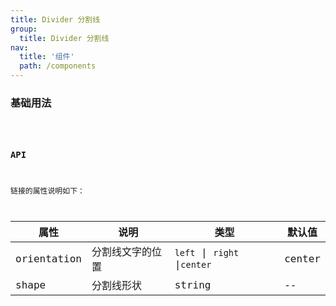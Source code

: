 ```yaml
---
title: Divider 分割线
group:
  title: Divider 分割线
nav:
  title: '组件'
  path: /components
---
```


### 基础用法

<code src="./demos/base.tsx" />

### API

链接的属性说明如下：

| 属性        | 说明             | 类型                         | 默认值 |
| ----------- | ---------------- | ---------------------------- | ------ |
| orientation | 分割线文字的位置 | `left` \| `right` \|`center` | center |
| shape       | 分割线形状       | string                       | --     |
